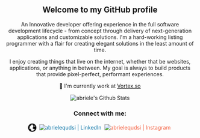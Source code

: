 <div align="center">
<h2>Welcome to my GitHub profile</h2>
</div>

<div align="center">

An Innovative developer offering experience in the full software development lifecycle - from concept through delivery of next-generation applications and customizable solutions. I'm a hard-working listing programmer with a flair for creating elegant solutions in the least amount of time.

</div>

<div align="center">

I enjoy creating things that live on the internet, whether that be websites, applications, or anything in between. My goal is always to build products that provide pixel-perfect, performant experiences.

<p>🔭 I'm currently work at <a href="https://www.vortex.so/" target="_blank">Vortex.so</a></p>

</div>

<div align="center">

<img align="center" src="https://github-readme-stats.vercel.app/api?username=abrielequdsi&&show_icons=true&title_color=161e2e&icon_color=31c48d&text_color=4b5563&bg_color=f4f5f7" alt="abriele's Github Stats">

<br>




### Connect with me:

<img align="center" style="margin-right:4px" alt="abrielequdsi.com" width="22px" src="https://raw.githubusercontent.com/iconic/open-iconic/master/svg/globe.svg" href="https://www.abrielequdsi.com/"/>
<img align="center" style="margin-right:4px;color:#0e76a8" alt="abrielequdsi | LinkedIn" width="22px" src="https://cdn.jsdelivr.net/npm/simple-icons@v3/icons/linkedin.svg" href="https://www.linkedin.com/in/abriele-qudsi-1516821b0/"/>
<img align="center" style="margin-right:4px;color:#F56040;" alt="abrielequdsi | Instagram" width="22px" src="https://cdn.jsdelivr.net/npm/simple-icons@v3/icons/instagram.svg" href="https://www.instagram.com/abrielequdsi/" />




</div>

